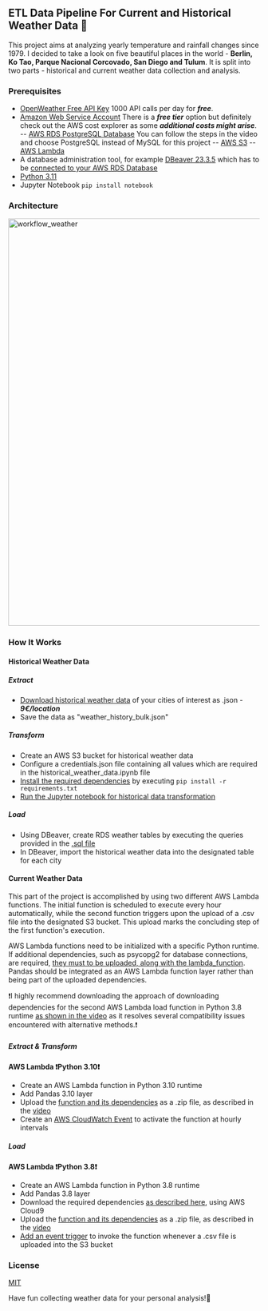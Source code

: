 ## ETL Data Pipeline For Current and Historical Weather Data :sunrise_over_mountains:
This project aims at analyzing yearly temperature and rainfall changes since 1979.
I decided to take a look on five beautiful places in the world - **Berlin, Ko Tao, Parque Nacional Corcovado, San Diego and Tulum**.
It is split into two parts - historical and current weather data collection and analysis.

### Prerequisites 
- [OpenWeather Free API Key](https://openweathermap.org/appid) 1000 API calls per day for ***free***.
- [Amazon Web Service Account](https://aws.amazon.com/de/) There is a ***free tier*** option but definitely check out the AWS cost explorer as some ***additional costs might arise***.
-- [AWS RDS PostgreSQL Database](https://www.youtube.com/watch?v=Ng_zi11N4_c) You can follow the steps in the video and choose PostgreSQL instead of MySQL for this project
-- [AWS S3](https://www.youtube.com/watch?v=e6w9LwZJFIA)
-- [AWS Lambda](https://www.youtube.com/watch?v=eOBq__h4OJ4)
- A database administration tool, for example [DBeaver 23.3.5](https://dbeaver.io) which has to be [connected to your AWS RDS Database](https://www.youtube.com/watch?v=_Yzr7yBGWQI&ab_channel=AWSMadeEasy)
- [Python 3.11](https://www.python.org/downloads/release/python-3110/)
- Jupyter Notebook ```pip install notebook ```

### Architecture
<img width="815" alt="workflow_weather" src="https://github.com/KatTiel/data_pipeline_weather_data/assets/76701992/d0df9557-2b55-41d5-a52b-1d33122fde6a">

### How It Works 
#### Historical Weather Data
##### Extract
- [Download historical weather data](https://home.openweathermap.org/history_bulks/new) of your cities of interest as .json - ***9€/location***
- Save the data as "weather_history_bulk.json"

##### Transform
- Create an AWS S3 bucket for historical weather data 
- Configure a credentials.json file containing all values which are required in the historical_weather_data.ipynb file
- [Install the required dependencies](https://github.com/KatTiel/data_pipeline_weather_data/tree/main/1_transform) by executing ```pip install -r requirements.txt ```
- [Run the Jupyter notebook for historical data transformation](https://github.com/KatTiel/data_pipeline_weather_data/tree/main/1_transform)

##### Load 
- Using DBeaver, create RDS weather tables by executing the queries provided in the [.sql file](https://github.com/KatTiel/data_pipeline_weather_data/tree/main/2_load)
- In DBeaver, import the historical weather data into the designated table for each city

#### Current Weather Data
This part of the project is accomplished by using two different AWS Lambda functions. 
The initial function is scheduled to execute every hour automatically, while the second function triggers upon the upload of a .csv file into the designated S3 bucket. This upload marks the concluding step of the first function's execution.

AWS Lambda functions need to be initialized with a specific Python runtime. If additional dependencies, such as psycopg2 for database connections, are required, [they must to be uploaded, along with the lambda_function](https://www.youtube.com/watch?v=Jtlxf_kn5zY&ab_channel=DevAndBeyond). Pandas should be integrated as an AWS Lambda function layer  rather than being part of the uploaded dependencies.

:exclamation:I highly recommend downloading the approach of downloading dependencies for the second AWS Lambda load function in Python 3.8 runtime [as shown in the video](https://www.youtube.com/watch?v=80h9lXE07z0&ab_channel=ZyroTech) as it resolves several compatibility issues encountered with alternative methods.:exclamation:

##### Extract & Transform
**AWS Lambda :exclamation:Python 3.10:exclamation:**
- Create an AWS Lambda function in Python 3.10 runtime
- Add Pandas 3.10 layer
- Upload the [function and its dependencies](https://github.com/KatTiel/data_pipeline_weather_data/tree/main/0_extract) as a .zip file, as described in the [video](https://www.youtube.com/watch?v=Jtlxf_kn5zY&ab_channel=DevAndBeyond)
- Create an [AWS CloudWatch Event](https://www.youtube.com/watch?v=-WyNf_8Ke4E&ab_channel=BeABetterDev) to activate the function at hourly intervals

##### Load
**AWS Lambda :exclamation:Python 3.8:exclamation:**
- Create an AWS Lambda function in Python 3.8 runtime
- Add Pandas 3.8 layer
- Download the required dependencies [as described here](https://www.youtube.com/watch?v=80h9lXE07z0&ab_channel=ZyroTech), using AWS Cloud9
- Upload the [function and its dependencies](https://github.com/KatTiel/data_pipeline_weather_data/tree/main/2_load/aws_lambda_insert_into_RDB_Python3.8) as a .zip file, as described in the [video](https://www.youtube.com/watch?v=80h9lXE07z0&ab_channel=ZyroTech)
- [Add an event trigger](https://www.youtube.com/watch?v=OJrxbr9ebDE) to invoke the function whenever a .csv file is uploaded into the S3 bucket  

### License
[MIT](https://choosealicense.com/licenses/mit/)

Have fun collecting weather data for your personal analysis!:herb: